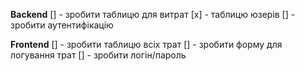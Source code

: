 **Backend**
[] - зробити таблицю для витрат
[x] - таблицю юзерів
[] - зробити аутентифікацію

**Frontend**
[] - зробити таблицю всіх трат
[] - зробити форму для логування трат
[] - зробити логін/пароль
